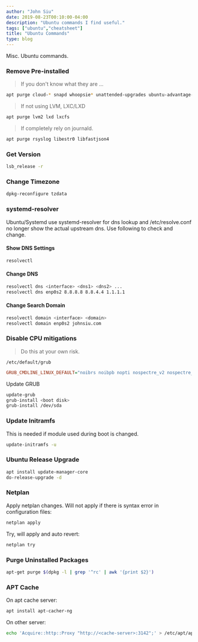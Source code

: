 ```yaml
---
author: "John Siu"
date: 2019-08-23T00:10:00-04:00
description: "Ubuntu commands I find useful."
tags: ["ubuntu","cheatsheet"]
title: "Ubuntu Commands"
type: blog
---
```

Misc. Ubuntu commands.
<!--more-->
### Remove Pre-installed

> If you don't know what they are ...

```sh
apt purge cloud-* snapd whoopsie* unattended-upgrades ubuntu-advantage-tools
```

> If not using LVM, LXC/LXD

```sh
apt purge lvm2 lxd lxcfs
```

> If completely rely on journald.

```sh
apt purge rsyslog libestr0 libfastjson4
```

### Get Version

```sh
lsb_release -r
```

### Change Timezone

```sh
dpkg-reconfigure tzdata
```

### systemd-resolver

Ubuntu/Systemd use systemd-resolver for dns lookup and /etc/resolve.conf no longer show the actual upstream dns. Use following to check and change.

#### Show DNS Settings

```sh
resolvectl
```

#### Change DNS

```sh
resolvectl dns <interface> <dns1> <dns2> ...
resolvectl dns enp0s2 8.8.8.8 8.8.4.4 1.1.1.1
```

#### Change Search Domain

```sh
resolvectl domain <interface> <domain>
resolvectl domain enp0s2 johnsiu.com
```

### Disable CPU mitigations

> Do this at your own risk.

`/etc/default/grub`

```ini
GRUB_CMDLINE_LINUX_DEFAULT="noibrs noibpb nopti nospectre_v2 nospectre_v1 l1tf=off nospec_store_bypass_disable no_stf_barrier mds=off mitigations=off"
```

Update GRUB

```sh
update-grub
grub-install <boot disk>
grub-install /dev/sda
```

### Update Initramfs

This is needed if module used during boot is changed.

```sh
update-initramfs -u
```

### Ubuntu Release Upgrade

```sh
apt install update-manager-core
do-release-upgrade -d
```

### Netplan

Apply netplan changes. Will not apply if there is syntax error in configuration files:

```sh
netplan apply
```

Try, will apply and auto revert:

```sh
netplan try
```

### Purge Uninstalled Packages

```sh
apt-get purge $(dpkg -l | grep '^rc' | awk '{print $2}')
```

### APT Cache

On apt cache server:

```sh
apt install apt-cacher-ng
```

On other server:

```sh
echo 'Acquire::http::Proxy "http://<cache-server>:3142";' > /etc/apt/apt.conf.d/00proxy
```